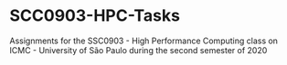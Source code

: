 # SCC0903-HPC-Tasks

Assignments for the SSC0903 - High Performance Computing class on ICMC - University of São Paulo during the second semester of 2020
